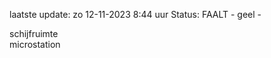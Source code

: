 laatste update: 
zo 12-11-2023  8:44   uur 
Status: FAALT - geel - 
<div class="service Y">schijfruimte</div><div class="service Y">microstation</div>
